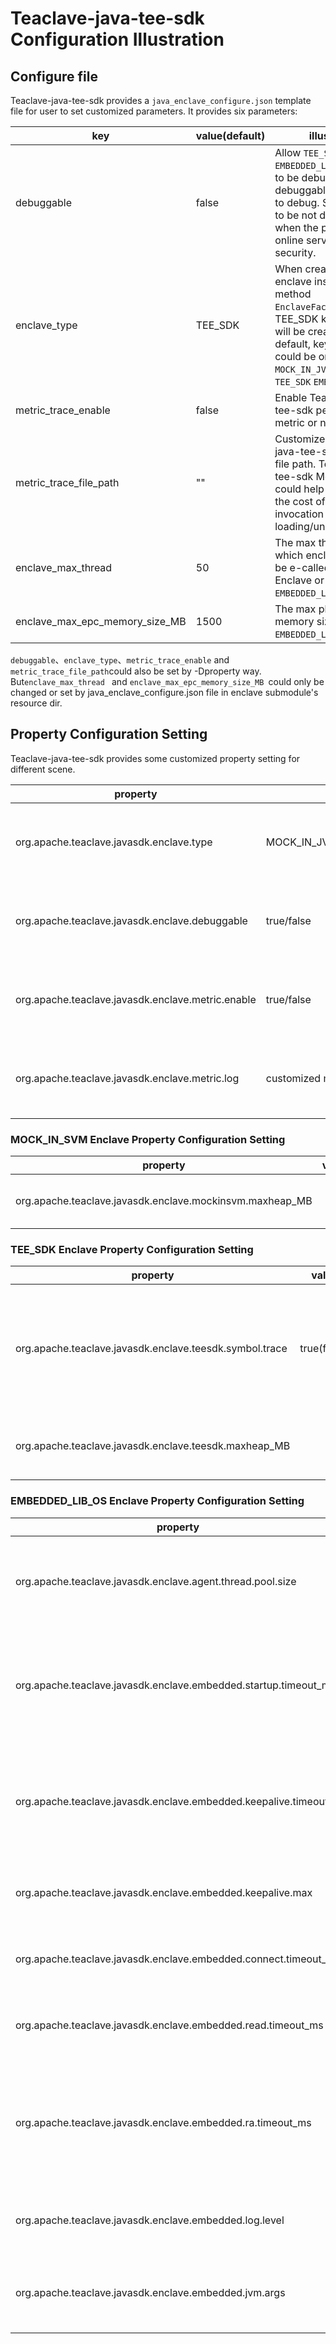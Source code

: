 # Teaclave-java-tee-sdk Configuration Illustration

## Configure file

Teaclave-java-tee-sdk provides a `java_enclave_configure.json` template file for user to set customized parameters. It provides six parameters:

| key                            | value(default) | illustration                                                                                                                                                                                                             |
|--------------------------------|----------------|--------------------------------------------------------------------------------------------------------------------------------------------------------------------------------------------------------------------------|
| debuggable                     | false          | Allow `TEE_SDK` Enclave or `EMBEDDED_LIB_OS` Enclave to be debuggable or not, debuggable mode help to debug. Should make it to be not debuggable when the project is online service for security.                        |
| enclave_type                   | TEE_SDK        | When creating an enclave instance with method `EnclaveFactory.create()`, TEE_SDK kind of Enclave will be created by default, key `enclave_type` could be one of `MOCK_IN_JVM` `MOCK_IN_SVM` `TEE_SDK` `EMBEDDED_LIB_OS`. |
| metric_trace_enable            | false          | Enable Teaclave-java-tee-sdk performance metric or not.                                                                                                                                                                  |
| metric_trace_file_path         | ""             | Customized Teaclave-java-tee-sdk metric log file path. Teaclave-java-tee-sdk Metric feature could help to measure the cost of every service invocation and service loading/unloading.                                    |
| enclave_max_thread             | 50             | The max thread number which enclave allows to be e-called into `TEE_SDK` Enclave or `EMBEDDED_LIB_OS` Enclave.                                                                                                           |
| enclave_max_epc_memory_size_MB | 1500           | The max physical epc memory size in `TEE_SDK`, `EMBEDDED_LIB_OS` Enclave                                                                                                                                                 |

`debuggable`、`enclave_type`、`metric_trace_enable` and  `metric_trace_file_path`could also be set by -Dproperty way. But`enclave_max_thread ` and `enclave_max_epc_memory_size_MB `could only be changed or set by java_enclave_configure.json file in enclave submodule's resource dir.

## Property Configuration Setting

Teaclave-java-tee-sdk provides some customized property setting for different scene.

| property                                          | value                                           | illustration                           |
|---------------------------------------------------|-------------------------------------------------|----------------------------------------|
| org.apache.teaclave.javasdk.enclave.type          | MOCK_IN_JVM/MOCK_IN_SVM/TEE_SDK/EMBEDDED_LIB_OS | same as be described in Configure file |
| org.apache.teaclave.javasdk.enclave.debuggable    | true/false                                      | same as be described in Configure file |
| org.apache.teaclave.javasdk.enclave.metric.enable | true/false                                      | same as be described in Configure file |
| org.apache.teaclave.javasdk.enclave.metric.log    | customized metric log file path                 | same as be described in Configure file |

### MOCK_IN_SVM Enclave Property Configuration Setting

| property                                                 | value | illustration                                 |
|----------------------------------------------------------|-------|----------------------------------------------|
| org.apache.teaclave.javasdk.enclave.mockinsvm.maxheap_MB |       | gc max heap size(MB) in mock_in_svm enclave. |

### TEE_SDK Enclave Property Configuration Setting

| property                                                | value       | illustration                                                                     |
|---------------------------------------------------------|-------------|----------------------------------------------------------------------------------|
| org.apache.teaclave.javasdk.enclave.teesdk.symbol.trace | true(false) | help to trace undefined symbols invocation in TEE_SDK, default value is disable. |
| org.apache.teaclave.javasdk.enclave.teesdk.maxheap_MB   |             | gc max heap size(MB) in tee sdk enclave.                                         |


### EMBEDDED_LIB_OS Enclave Property Configuration Setting

| property                                                         | value                                                                                  | illustration                                                                                |
|------------------------------------------------------------------|----------------------------------------------------------------------------------------|---------------------------------------------------------------------------------------------|
| org.apache.teaclave.javasdk.enclave.agent.thread.pool.size       | 5                                                                                      | agent http server thread pool size in enclave, default value is 5.                          |
| org.apache.teaclave.javasdk.enclave.embedded.startup.timeout_ms  | 60000                                                                                  | the max startup timeout for lib os enclave startup, default timeout is 60000ms.             |
| org.apache.teaclave.javasdk.enclave.embedded.keepalive.timeout_s | 300                                                                                    | enclave agent http long connection keep alive timeout, default timeout is 300s.             |
| org.apache.teaclave.javasdk.enclave.embedded.keepalive.max       | 100                                                                                    | max agent http router, default number is 100.                                               |
| org.apache.teaclave.javasdk.enclave.embedded.connect.timeout_ms  | 1000                                                                                   | agent http connection timeout, default is 1000ms.                                           |
| org.apache.teaclave.javasdk.enclave.embedded.read.timeout_ms     | 2000                                                                                   | agent http reading timeout, default is 2000ms.                                              |
| org.apache.teaclave.javasdk.enclave.embedded.ra.timeout_ms       | 10000                                                                                  | embedded lib os remote attestation generation and verification timeout, default is 10000ms. |
| org.apache.teaclave.javasdk.enclave.embedded.log.level           | "off"                                                                                  | enable enclave log or not, default is off.                                                  |
| org.apache.teaclave.javasdk.enclave.embedded.jvm.args            | "-Dsun.net.httpserver.nodelay=true, -XX:-UseCompressedOops, -Xmx800m, -Dos.name=Linux" | jvm's startup args in embedded lib os enclave.                                              |
